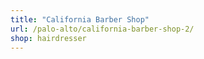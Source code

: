```yaml
---
title: "California Barber Shop"
url: /palo-alto/california-barber-shop-2/
shop: hairdresser
---
```


